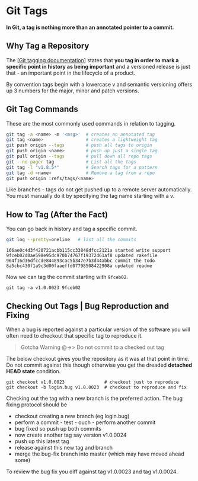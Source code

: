 
# Git Tags

**In Git, a tag is nothing more than an annotated pointer to a commit.**

## Why Tag a Repository

The [[Git tagging documentation]](https://git-scm.com/book/en/v2/Git-Basics-Tagging) states that **you tag in order to mark a specific point in history as being important** and a versioned release is just that - an important point in the lifecycle of a product.

By convention tags begin with a lowercase v and semantic versioning offers up 3 numbers for the major, minor and patch versions.

## Git Tag Commands

These are the most commonly used commands in relation to tagging.

``` bash
git tag -a <name> -m '<msg>'  # creates an annotated tag
git tag <name>                # creates a lightweight tag
git push origin --tags        # push all tags to origin
git push origin <name>        # push up just a single tag
git pull origin --tags        # pull down all repo tags
git --no-pager tag            # List all the tags
git tag -l "v1.8.5*"          # Search tags for a pattern
git tag -d <name>             # Remove a tag from a repo
git push origin :refs/tags/<name>
```

Like branches - tags do not get pushed up to a remote server automatically. You must manually do it by specifying the tag name starting with a v.

## How to Tag (After the Fact)

You can go back in history and tag a specific commit.

``` bash
git log --pretty=oneline   # list all the commits
```

```
166ae0c4d3f420721acbb115cc33848dfcc2121a started write support
9fceb02d0ae598e95dc970b74767f19372d61af8 updated rakefile
964f16d36dfccde844893cac5b347e7b3d44abbc commit the todo
8a5cbc430f1a9c3d00faaeffd07798508422908a updated readme
```

Now we can tag the commit starting with `9fceb02`.

```
git tag -a v1.0.0023 9fceb02
```

## Checking Out Tags | Bug Reproduction and Fixing

When a bug is reported against a particular version of the software you will often need to checkout that specific tag to reproduce it.

> Gotcha Warning @->> Do not commit to a checked out tag

The below checkout gives you the repository as it was at that point in time. Do not commit against this though otherwise you get the dreaded **detached HEAD state** condition.

```
git checkout v1.0.0023               # checkout just to reproduce
git checkout -b login.bug v1.0.0023  # checkout to reproduce and fix
```

Checking out the tag with a new branch is the preferred action. The bug fixing protocol should be

- checkout creating a new branch (eg login.bug)
- perform a commit - test - ouch - perform another commit
- bug fixed so push up both commits
- now create another tag say version v1.0.0024
- push up this latest tag
- release against this new tag and branch
- merge the bug-fix branch into master (which may have moved ahead some)

To review the bug fix you diff against tag v1.0.0023 and tag v1.0.0024.

